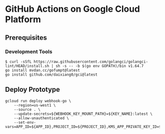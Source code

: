 # GitHub Actions on Google Cloud Platform

## Prerequisites

### Development Tools

```shell
$ curl -sSfL https://raw.githubusercontent.com/golangci/golangci-lint/HEAD/install.sh | sh -s -- -b $(go env GOPATH)/bin v1.64.7
go install mvdan.cc/gofumpt@latest
go install github.com/daixiang0/gci@latest
```

## Deploy Prototype

```shell
gcloud run deploy webhook-go \
    --region=us-west1 \
    --source . \
    --update-secrets=${WEBHOOK_KEY_MOUNT_PATH}=${KEY_NAME}:latest \
    --allow-unauthenticated \
    --set-env-vars=APP_ID=${APP_ID},PROJECT_ID=${PROJECT_ID},KMS_APP_PRIVATE_KEY_ID=${KMS_APP_PRIVATE_KEY_ID},BUILD_LOCATION=${BUILD_LOCATION},WEBHOOK_KEY_MOUNT_PATH=${WEBHOOK_KEY_MOUNT_PATH}
```
